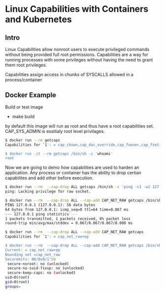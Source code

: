 # Linux Capabilities with Containers and Kubernetes 

## Intro

Linux Capabilities allow nonroot users to execute privileged commands without being provided full root permissions. Capabilities are a way for running processes with some privileges without having the need to grant them root privileges.

Capabilities assign access in chunks of SYSCALLS allowed in a process/container 

## Docker Example

Build or test image
- make build


by default this image will run as root and thus have a root capabilities set. CAP_SYS_ADMIN is essitialy root level privilages.
```sh
$ docker run --rm getcaps
Capabilities for `1': = cap_chown,cap_dac_override,cap_fowner,cap_fsetid,cap_kill,cap_setgid,cap_setuid,cap_setpcap,cap_net_bind_service,cap_net_raw,cap_sys_chroot,cap_mknod,cap_audit_write,cap_setfcap+ep

$ docker run -it --rm getcaps /bin/sh -c 'whoami'
root
```


Now we are going to demo how capabilities are used to harden an application. Any process or container has the ability to drop certian capabilites and add other before execution.

```sh
$ docker run --rm  --cap-drop ALL getcaps /bin/sh -c 'ping -c1 -w2 127.0.0.1'
ping: Lacking privilege for raw socket.

$ docker run --rm  --cap-drop ALL --cap-add CAP_NET_RAW getcaps /bin/sh -c 'ping -c1 -w2 127.0.0.1'
PING 127.0.0.1 (127.0.0.1): 56 data bytes
64 bytes from 127.0.0.1: icmp_seq=0 ttl=64 time=0.067 ms
--- 127.0.0.1 ping statistics ---
1 packets transmitted, 1 packets received, 0% packet loss
round-trip min/avg/max/stddev = 0.067/0.067/0.067/0.000 ms

$ docker run --rm  --cap-drop ALL --cap-add CAP_NET_RAW getcaps
Capabilities for `1': = cap_net_raw+ep

$ docker run --rm  --cap-drop ALL --cap-add CAP_NET_RAW getcaps /bin/sh -c 'capsh --print'
Current: = cap_net_raw+ep
Bounding set =cap_net_raw
Securebits: 00/0x0/1'b0
 secure-noroot: no (unlocked)
 secure-no-suid-fixup: no (unlocked)
 secure-keep-caps: no (unlocked)
uid=0(root)
gid=0(root)
groups=
```
